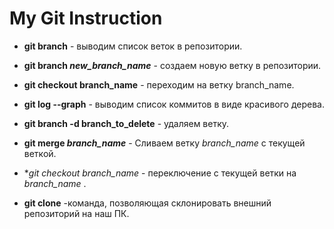 # My Git Instruction

* **git branch** - выводим список веток в репозитории. 

* **git branch *new_branch_name*** - создаем новую ветку в репозитории.

* **git checkout branch_name** - переходим на ветку branch_name.

* **git log --graph** - выводим список коммитов в виде красивого дерева.

* **git branch -d branch_to_delete** - удаляем ветку.

* **git merge *branch_name*** - Сливаем ветку *branch_name* с текущей веткой.

* **git checkout *branch_name** - переключение с текущей ветки на *branch_name* .

* **git clone** -команда, позволяющая склонировать внешний репозиторий на наш ПК.
